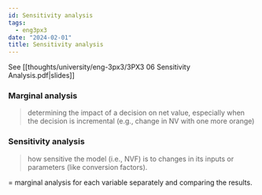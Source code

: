 ```yaml
---
id: Sensitivity analysis
tags:
  - eng3px3
date: "2024-02-01"
title: Sensitivity analysis
---
```


See [[thoughts/university/eng-3px3/3PX3 06 Sensitivity Analysis.pdf|slides]]

### Marginal analysis

> determining the impact of a decision on net value,
especially when the decision is incremental (e.g., change in NV with one more orange)

### Sensitivity analysis

> how sensitive the model (i.e., NVF) is to changes in its
inputs or parameters (like conversion factors).

= marginal analysis for each variable separately and comparing the results.
